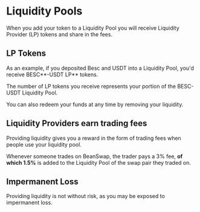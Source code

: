 # Liquidity Pools

When you add your token to a Liquidity Pool you will receive Liquidity Provider (LP) tokens and share in the fees.

## LP Tokens

As an example, if you deposited Besc and USDT into a Liquidity Pool, you'd receive BESC**-USDT LP** tokens.

The number of LP tokens you receive represents your portion of the BESC-USDT Liquidity Pool.&#x20;

You can also redeem your funds at any time by removing your liquidity.

## Liquidity Providers earn trading fees

Providing liquidity gives you a reward in the form of trading fees when people use your liquidity pool.&#x20;

Whenever someone trades on BeanSwap, the trader pays a 3% fee, **of which 1.5%** is added to the Liquidity Pool of the swap pair they traded on.



## Impermanent Loss

Providing liquidity is not without risk, as you may be exposed to impermanent loss.

